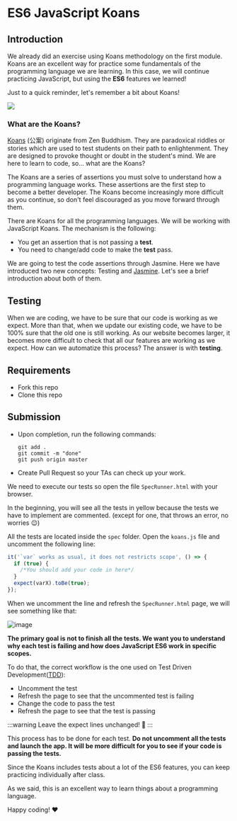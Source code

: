 
# ES6 JavaScript Koans

## Introduction

We already did an exercise using Koans methodology on the first module. Koans are an excellent way for practice some fundamentals of the programming language we are learning. In this case, we will continue practicing JavaScript, but using the **ES6** features we learned!

Just to a quick reminder, let's remember a bit about Koans!

![](https://i.imgur.com/9Ug9NBn.png)

### What are the Koans?

[Koans](https://en.wikipedia.org/wiki/K%C5%8Dan) (公案) originate from Zen Buddhism. They are paradoxical riddles or stories which are used to test students on their path to enlightenment. They are designed to provoke thought or doubt in the student's mind. We are here to learn to code, so... what are the Koans?

The Koans are a series of assertions you must solve to understand how a programming language works. These assertions are the first step to become a better developer. The Koans become increasingly more difficult as you continue, so don't feel discouraged as you move forward through them.

There are Koans for all the programming languages. We will be working with JavaScript Koans. The mechanism is the following:

- You get an assertion that is not passing a **test**.
- You need to change/add code to make the **test** pass.

We are going to test the code assertions through Jasmine. Here we have introduced two new concepts: Testing and [Jasmine](http://jasmine.github.io/). Let's see a brief introduction about both of them.

## Testing

When we are coding, we have to be sure that our code is working as we expect. More than that, when we update our existing code, we have to be 100% sure that the old one is still working. As our website becomes larger, it becomes more difficult to check that all our features are working as we expect. How can we automatize this process? The answer is with **testing**.


## Requirements

- Fork this repo
- Clone this repo

## Submission

- Upon completion, run the following commands:

  ```
  git add .
  git commit -m "done"
  git push origin master
  ```

- Create Pull Request so your TAs can check up your work.


We need to execute our tests so open the file `SpecRunner.html` with your browser.

In the beginning, you will see all the tests in yellow because the tests we have to implement are commented. (except for one, that throws an error, no worries :wink:)

All the tests are located inside the `spec` folder. Open the `koans.js` file and uncomment the following line:

```javascript
it('`var` works as usual, it does not restricts scope', () => {
  if (true) {
    /*You should add your code in here*/
  }
  expect(varX).toBe(true);
});
```

When we uncomment the line and refresh the `SpecRunner.html` page, we will see something like that:

![image](https://s3-eu-west-1.amazonaws.com/ih-materials/uploads/upload_0a3269347ff9cf345534607ba27809d2.png)

**The primary goal is not to finish all the tests. We want you to understand why each test is failing and how does JavaScript ES6 work in specific scopes.**

To do that, the correct workflow is the one used on Test Driven Development([TDD](https://en.wikipedia.org/wiki/Test-driven_development)):

- Uncomment the test
- Refresh the page to see that the uncommented test is failing
- Change the code to pass the test
- Refresh the page to see that the test is passing

:::warning 
Leave the expect lines unchanged! 👀 
:::

This process has to be done for each test. **Do not uncomment all the tests and launch the app. It will be more difficult for you to see if your code is passing the tests.**

Since the Koans includes tests about a lot of the ES6 features, you can keep practicing individually after class. 

As we said, this is an excellent way to learn things about a programming language. 

Happy coding! :heart:
